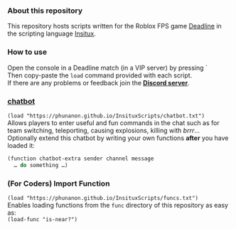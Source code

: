 ### About this repository

This repository hosts scripts written for the Roblox FPS game [Deadline](https://www.roblox.com/games/3837841034/0-19-2-Deadline) in the scripting language [Insitux](https://github.com/phunanon/Insitux).

### How to use

Open the console in a Deadline match (in a VIP server) by pressing \`  
Then copy-paste the `load` command provided with each script.  
If there are any problems or feedback join the [**Discord server**](https://discord.gg/w3Fc4YZ9Qw).

### [chatbot](https://phunanon.github.io/InsituxScripts/chatbot.txt)
`(load "https://phunanon.github.io/InsituxScripts/chatbot.txt")`  
Allows players to enter useful and fun commands in the chat such as for team switching, teleporting, causing explosions, killing with *brrr*...  
Optionally extend this chatbot by writing your own functions **after** you have loaded it:  
```clj
(function chatbot-extra sender channel message
  … do something …)
```

### (For Coders) Import Function
`(load "https://phunanon.github.io/InsituxScripts/funcs.txt")`  
Enables loading functions from the `func` directory of this repository as easy as:  
`(load-func "is-near?")`

